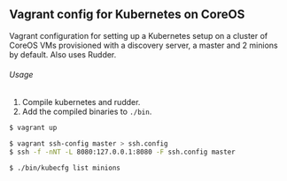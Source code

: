 ## Vagrant config for Kubernetes on CoreOS

Vagrant configuration for setting up a Kubernetes setup on a cluster of CoreOS VMs provisioned with a discovery server, a master and 2 minions by default. Also uses Rudder.

###### Usage

1. Compile kubernetes and rudder.
2. Add the compiled binaries to `./bin`.

```bash
$ vagrant up

$ vagrant ssh-config master > ssh.config
$ ssh -f -nNT -L 8080:127.0.0.1:8080 -F ssh.config master

$ ./bin/kubecfg list minions
```
